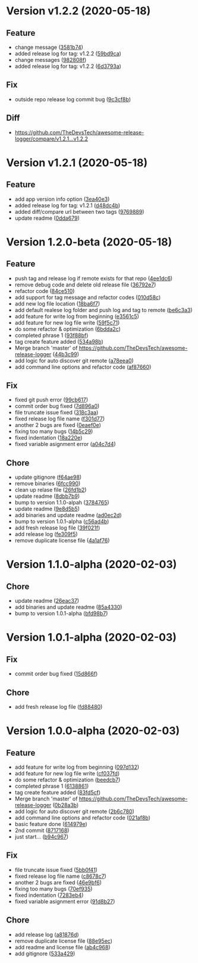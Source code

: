 # Version v1.2.2 (2020-05-18)
## Feature
* change message ([3581b74](https://github.com/TheDevsTech/awesome-release-logger/commit/3581b747eb1ffd04eae1e400dcc2f60ca056b171))
* added release log for tag: v1.2.2 ([59bd9ca](https://github.com/TheDevsTech/awesome-release-logger/commit/59bd9ca70d0e5c0a5dc51fd455ec799be75d8307))
* change messages ([982808f](https://github.com/TheDevsTech/awesome-release-logger/commit/982808fc4012ce9108c2968aaafb2d20f6b67fe1))
* added release log for tag: v1.2.2 ([6d3793a](https://github.com/TheDevsTech/awesome-release-logger/commit/6d3793a8258da431832261972738947899a7a140))

## Fix
* outside repo release log commit bug ([9c3cf8b](https://github.com/TheDevsTech/awesome-release-logger/commit/9c3cf8bd8b26f9308725f2178ed68122c7833f80))

## Diff
* https://github.com/TheDevsTech/awesome-release-logger/compare/v1.2.1...v1.2.2


# Version v1.2.1 (2020-05-18)
## Feature
* add app version info option ([3ea40e3](https://github.com/TheDevsTech/awesome-release-logger/commit/3ea40e36ac2eb061fad9b3c5ccbdc4625dbb3eaa))
* added release log for tag: v1.2.1 ([d48dc4b](https://github.com/TheDevsTech/awesome-release-logger/commit/d48dc4b90d9917424bd1d2453dfc108a21761f26))
* added diff/compare url between two tags ([9769889](https://github.com/TheDevsTech/awesome-release-logger/commit/97698891553aa37a2d9ffca25bc644299656a04d))
* update readme ([0dda679](https://github.com/TheDevsTech/awesome-release-logger/commit/0dda679e732c6d5c17f64b7db595e11429c560d7))



# Version 1.2.0-beta (2020-05-18)
## Feature
* push tag and release log if remote exists for that repo ([4ee1dc6](https://github.com/TheDevsTech/awesome-release-logger/commit/4ee1dc631bcb1606d567cd6723c41ada77587d4f))
* remove debug code and delete old release file ([36792e7](https://github.com/TheDevsTech/awesome-release-logger/commit/36792e7eb0942d7f485a40c6c45301a498fe2ef3))
* refactor code ([84ce510](https://github.com/TheDevsTech/awesome-release-logger/commit/84ce5101967747f9b6a8e6070423fe3cc9f57831))
* add support for tag message and refactor codes ([010d58c](https://github.com/TheDevsTech/awesome-release-logger/commit/010d58c56e2493807efcf56a5276e9b5b542ee4f))
* add new log file location ([18ba6f7](https://github.com/TheDevsTech/awesome-release-logger/commit/18ba6f7e71ecd8011d61ed6fe3aec1f632a29599))
* add default realese log folder and push log and tag to remote ([be6c3a3](https://github.com/TheDevsTech/awesome-release-logger/commit/be6c3a3de536b5e686a66adc1d7d4ee6130a5315))
* add feature for write log from beginning ([e3561c5](https://github.com/TheDevsTech/awesome-release-logger/commit/e3561c548e5e80ccde8632d5d19441a3866fe2d7))
* add feature for new log file write ([59f5c71](https://github.com/TheDevsTech/awesome-release-logger/commit/59f5c7104a2f01998dd3eee248802f8b24ddd125))
* do some refactor & optimization ([6bdda2c](https://github.com/TheDevsTech/awesome-release-logger/commit/6bdda2c61d6cc1108400fa05673111481852773f))
* completed phrase 1 ([93f88bf](https://github.com/TheDevsTech/awesome-release-logger/commit/93f88bfe83fb226e87681d464797b6646e82bac8))
* tag create feature added ([534a98b](https://github.com/TheDevsTech/awesome-release-logger/commit/534a98bdb716d2c9b9f8351f6bc864a439991469))
* Merge branch 'master' of https://github.com/TheDevsTech/awesome-release-logger ([44b3c99](https://github.com/TheDevsTech/awesome-release-logger/commit/44b3c99fd6fa2704fc241a4afef419a14a92a80b))
* add logic for auto discover git remote ([a78eea0](https://github.com/TheDevsTech/awesome-release-logger/commit/a78eea0de4f8172aea75606c7785e127780ebca5))
* add command line options and refactor code ([af87660](https://github.com/TheDevsTech/awesome-release-logger/commit/af87660402933b371476726c04d83c14a633c311))

## Fix
* fixed git push error ([99cb617](https://github.com/TheDevsTech/awesome-release-logger/commit/99cb617cc4ccc97dfba6c19dd3f5788c3e1e7bab))
* commit order bug fixed ([7d896a0](https://github.com/TheDevsTech/awesome-release-logger/commit/7d896a0597f46050ad756c3f97cd007082f0fccb))
* file truncate issue fixed ([318c3aa](https://github.com/TheDevsTech/awesome-release-logger/commit/318c3aafbfa2e404485fe298e745af210af09518))
* fixed release log file name ([f301d77](https://github.com/TheDevsTech/awesome-release-logger/commit/f301d777302774ba6f8a06a2544d8f6aa8855de5))
* another 2 bugs are fixed ([0eaef0e](https://github.com/TheDevsTech/awesome-release-logger/commit/0eaef0e4f0cc694a3f98c79aec985a3c536bc553))
* fixing too many bugs ([14b5c29](https://github.com/TheDevsTech/awesome-release-logger/commit/14b5c29aba4298bc8aede864431f6151eea76fbe))
* fixed indentation ([18a220e](https://github.com/TheDevsTech/awesome-release-logger/commit/18a220e10282b2fe11698943ac27fb935630df3a))
* fixed variable asignment error ([a04c7d4](https://github.com/TheDevsTech/awesome-release-logger/commit/a04c7d4c4c44e0922fff72df2c9144c542b65aac))

## Chore
* update gitignore ([f64ae98](https://github.com/TheDevsTech/awesome-release-logger/commit/f64ae9833bbc938397bb6023cddc6085ef8a3f4a))
* remove binaries ([6fcc990](https://github.com/TheDevsTech/awesome-release-logger/commit/6fcc99014ee5eb599f09405eb6f14b5955c1acfa))
* clean up relase file ([26fd1b2](https://github.com/TheDevsTech/awesome-release-logger/commit/26fd1b21a5a8be6ceab1b581ad8fb322b87d6fe5))
* update readme ([8dbb7b9](https://github.com/TheDevsTech/awesome-release-logger/commit/8dbb7b9298ff1d5c221868ac115c567f37ca34d3))
* bump to version 1.1.0-alpah ([3784765](https://github.com/TheDevsTech/awesome-release-logger/commit/3784765471ed82811b31ae47651ec75dae64ed03))
* update readme ([9e8d5b5](https://github.com/TheDevsTech/awesome-release-logger/commit/9e8d5b56bbdd399d867c1469fa209f809165cd67))
* add binaries and update readme ([ad0ec2d](https://github.com/TheDevsTech/awesome-release-logger/commit/ad0ec2dd38553e83cb3f9e2a188fb4b648264b3c))
* bump to version 1.0.1-alpha ([c56ad4b](https://github.com/TheDevsTech/awesome-release-logger/commit/c56ad4b41429acb63d04098a374fb927848765dc))
* add fresh release log file ([39f021f](https://github.com/TheDevsTech/awesome-release-logger/commit/39f021fee54912613456f02176e480a1d8f18877))
* add release log ([fe309f5](https://github.com/TheDevsTech/awesome-release-logger/commit/fe309f5cccda28274b7953e515902830c0c0292e))
* remove duplicate license file ([4a1af76](https://github.com/TheDevsTech/awesome-release-logger/commit/4a1af7684f6136776f8c26bfdd33cd58bf51dd78))



# Version 1.1.0-alpha (2020-02-03)
## Chore
* update readme ([26eac37](https://github.com/TheDevsTech/awesome-release-logger/commit/26eac377935b9c81dcda1a9f26ee379f7576a266))
* add binaries and update readme ([85a4330](https://github.com/TheDevsTech/awesome-release-logger/commit/85a4330587d4e56aca5f6e02fefa62c191ca8884))
* bump to version 1.0.1-alpha ([bfd98b7](https://github.com/TheDevsTech/awesome-release-logger/commit/bfd98b734ecbd48c7d733c00f13b3513e4f2a270))



# Version 1.0.1-alpha (2020-02-03)
## Fix
* commit order bug fixed ([15d866f](https://github.com/TheDevsTech/awesome-release-logger/commit/15d866f76217c6c4509d5338f0ced30a60188b2d))
## Chore
* add fresh release log file ([fd88480](https://github.com/TheDevsTech/awesome-release-logger/commit/fd884800eafed8b12c5f7d5b534222a67361398d))



# Version 1.0.0-alpha (2020-02-03)
## Feature
* add feature for write log from beginning ([097d132](https://github.com/TheDevsTech/awesome-release-logger/commit/097d1325008d21f321e9e8ce4e1fde5200906d02))
* add feature for new log file write ([cf037fd](https://github.com/TheDevsTech/awesome-release-logger/commit/cf037fde244c371fc6b3831e3c7d040ea140440b))
* do some refactor & optimization ([beedcb7](https://github.com/TheDevsTech/awesome-release-logger/commit/beedcb7f235a2b8df1b8433406eb499f43f3f5a0))
* completed phrase 1 ([6138861](https://github.com/TheDevsTech/awesome-release-logger/commit/613886193bd54247e874e0a01d7aba1ea5eaf3fc))
* tag create feature added ([83fd5cf](https://github.com/TheDevsTech/awesome-release-logger/commit/83fd5cf2afe5ed94f14e4f538b9cdf466502ff89))
* Merge branch 'master' of https://github.com/TheDevsTech/awesome-release-logger ([0b28a3b](https://github.com/TheDevsTech/awesome-release-logger/commit/0b28a3b793d64b960506db182e5383356340e192))
* add logic for auto discover git remote ([2b6c780](https://github.com/TheDevsTech/awesome-release-logger/commit/2b6c780088bda57a17216c5c46b1e6c6281e3112))
* add command line options and refactor code ([021af8b](https://github.com/TheDevsTech/awesome-release-logger/commit/021af8b01837511054a4d4d682e5a0dbecba0bfc))
* basic feature done ([614979e](https://github.com/TheDevsTech/awesome-release-logger/commit/614979e8911fc29e50aecd4c0317e8d51a6612aa))
* 2nd commit ([8717168](https://github.com/TheDevsTech/awesome-release-logger/commit/8717168c21ec5a9cbae2b151ee082ab38b73a60f))
* just start... ([b94c967](https://github.com/TheDevsTech/awesome-release-logger/commit/b94c967e6544ded4874b77367dd2b3af36a2db06))
## Fix
* file truncate issue fixed ([5bb0f41](https://github.com/TheDevsTech/awesome-release-logger/commit/5bb0f410a61408b5ba31fa9dcb2657ccad32feab))
* fixed release log file name ([c8678c7](https://github.com/TheDevsTech/awesome-release-logger/commit/c8678c729ce6ac55215f67c63b8f35c148029259))
* another 2 bugs are fixed ([46e9bf6](https://github.com/TheDevsTech/awesome-release-logger/commit/46e9bf6cc9074f73a04d2850305b48edeacc0728))
* fixing too many bugs ([70ef935](https://github.com/TheDevsTech/awesome-release-logger/commit/70ef9359051d71bd21179e1f48fe1317d2b81cdb))
* fixed indentation ([7283eb4](https://github.com/TheDevsTech/awesome-release-logger/commit/7283eb448139c48ae958d7be100ba5f49f2f5d81))
* fixed variable asignment error ([91d8b27](https://github.com/TheDevsTech/awesome-release-logger/commit/91d8b2760adfa34d2de8b344a1465295b0123b6c))
## Chore
* add release log ([a81876d](https://github.com/TheDevsTech/awesome-release-logger/commit/a81876d75fe5a98854d683f014fd21720356b021))
* remove duplicate license file ([88e95ec](https://github.com/TheDevsTech/awesome-release-logger/commit/88e95ec20c4b5aaa4c815744a0fac1e1fc447c45))
* add readme and license file ([ab4c968](https://github.com/TheDevsTech/awesome-release-logger/commit/ab4c9688da16d2b44895c117d01004e9b37652ce))
* add gitignore ([533a429](https://github.com/TheDevsTech/awesome-release-logger/commit/533a429a8df168df0382475fba35d978d472f499))
